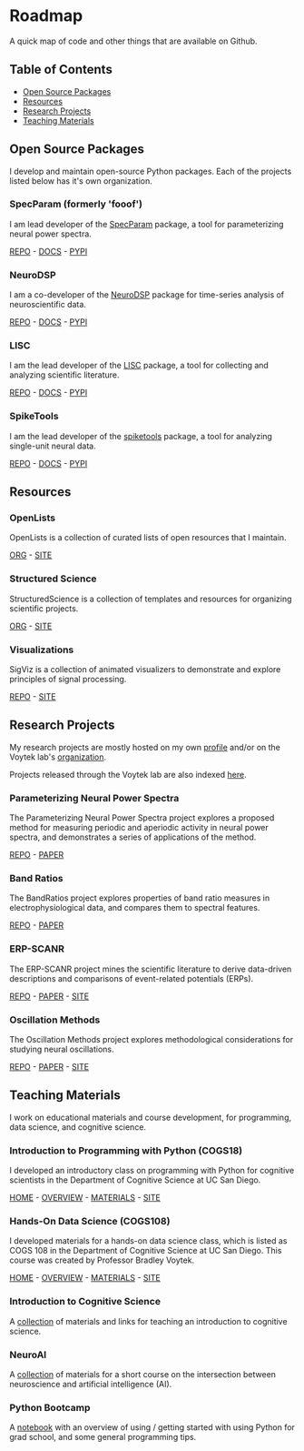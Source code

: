 # Roadmap

A quick map of code and other things that are available on Github.

## Table of Contents

- [Open Source Packages](#open-source-packages)
- [Resources](#resources)
- [Research Projects](#research-projects)
- [Teaching Materials](#teaching-materials)

## Open Source Packages

I develop and maintain open-source Python packages.
Each of the projects listed below has it's own organization. 

### SpecParam (formerly 'fooof')

I am lead developer of the [SpecParam](https://github.com/fooof-tools/fooof) package, a tool for parameterizing neural power spectra.

[REPO](https://github.com/fooof-tools/fooof) - 
[DOCS](https://fooof-tools.github.io/) - 
[PYPI](https://pypi.org/project/fooof/)

### NeuroDSP

I am a co-developer of the [NeuroDSP](https://github.com/neurodsp-tools/neurodsp) package for time-series analysis of neuroscientific data. 

[REPO](https://github.com/neurodsp-tools/neurodsp) - 
[DOCS](https://neurodsp-tools.github.io/) - 
[PYPI](https://pypi.org/project/neurodsp/)

### LISC

I am the lead developer of the [LISC](https://github.com/lisc-tools/lisc) package, a tool for collecting and analyzing scientific literature. 

[REPO](https://github.com/lisc-tools/lisc) - 
[DOCS](https://lisc-tools.github.io/) - 
[PYPI](https://pypi.org/project/lisc/)

### SpikeTools

I am the lead developer of the [spiketools](https://github.com/spiketools/spiketools) package, a tool for analyzing single-unit neural data.

[REPO](https://github.com/spiketools/spiketools) - 
[DOCS](https://spiketools.github.io/) - 
[PYPI](https://pypi.org/project/spiketools/)

## Resources

### OpenLists

OpenLists is a collection of curated lists of open resources that I maintain.

[ORG](https://github.com/openlists) - 
[SITE](https://openlists.github.io/)

### Structured Science

StructuredScience is a collection of templates and resources for organizing scientific projects. 

[ORG](https://github.com/StructuredScience/) - 
[SITE](https://github.com/structuredscience/)

### Visualizations

SigViz is a collection of animated visualizers to demonstrate and explore principles of signal processing. 

[REPO](https://github.com/TomDonoghue/SigViz) - 
[SITE](https://tomdonoghue.github.io/SigViz/)

## Research Projects

My research projects are mostly hosted on my own 
[profile](https://github.com/TomDonoghue) and/or on the Voytek lab's 
[organization](https://github.com/voytekresearch). 

Projects released through the Voytek lab are also indexed 
[here](https://github.com/voytekresearch/VoytekLab). 

### Parameterizing Neural Power Spectra

The Parameterizing Neural Power Spectra project explores a proposed method for measuring periodic and aperiodic activity in neural power spectra, and demonstrates a series of applications of the method.

[REPO](https://github.com/fooof-tools/Paper) - 
[PAPER](https://doi.org/10.1038/s41593-020-00744-x)

### Band Ratios

The BandRatios project explores properties of band ratio measures in electrophysiological data, and compares them to spectral features.

[REPO](https://github.com/voytekresearch/BandRatios) - 
[PAPER](https://doi.org/10.1523/ENEURO.0192-20.2020)

### ERP-SCANR

The ERP-SCANR project mines the scientific literature to derive data-driven descriptions and comparisons of event-related potentials (ERPs).

[REPO](https://github.com/ERPscanr/ERPscanr) - 
[PAPER](https://doi.org/10.31234/osf.io/7ezmh) - 
[SITE](https://erpscanr.github.io/)

### Oscillation Methods

The Oscillation Methods project explores methodological considerations for studying neural oscillations. 

[REPO](https://github.com/OscillationsMethods/OscillationsMethods) - 
[PAPER](https://doi.org/10.1111/ejn.15361) - 
[SITE](https://oscillationmethods.github.io/)

## Teaching Materials

I work on educational materials and course development, for programming, data science, and cognitive science. 

### Introduction to Programming with Python (COGS18)

I developed an introductory class on programming with Python for cognitive scientists in the Department of Cognitive Science at UC San Diego.

[HOME](https://github.com/COGS18) - 
[OVERVIEW](https://github.com/COGS18/Overview)  - 
[MATERIALS](https://github.com/COGS18/Materials) - 
[SITE](https://introductorypython.github.io/)

### Hands-On Data Science (COGS108)

I developed materials for a hands-on data science class, which is listed as COGS 108 in the Department of Cognitive Science at UC San Diego. This course was created by Professor Bradley Voytek. 

[HOME](https://github.com/COGS108) - 
[OVERVIEW](https://github.com/COGS108/Overview)  - 
[MATERIALS](https://github.com/COGS108/Tutorials) - 
[SITE](https://datascienceinpractice.github.io/)

### Introduction to Cognitive Science

A [collection](https://github.com/TomDonoghue/CogSciClass) of materials and links for teaching an introduction to cognitive science. 

### NeuroAI

A [collection](https://github.com/TomDonoghue/NeuroAI) of materials for a short course on the intersection between neuroscience and artificial intelligence (AI). 

### Python Bootcamp

A [notebook](https://github.com/TomDonoghue/PythonBootcamp) with an overview of using / getting started with using Python for grad school, and some general programming tips. 
